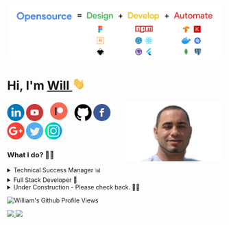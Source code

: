 <img src="https://github.com/wj-white/wj-white/blob/main/linkedin_banner.png" />

<h1>Hi, I'm <a href="https://williamjwhite.me/">Will </a><img src="https://github.com/wj-white/wj-white/blob/main/main/gifs/Hi.gif" width="30px"></h1>
<img align='right' src="https://github.com/wj-white/wj-white/blob/main/my_image.jpeg" width="230" />

<a href="https://www.linkedin.com/in/william--j-white/"><img src="https://github.com/wj-white/wj-white/blob/main/logos/linkedin.png" width="40" /></a>
<a href="https://www.youtube.com/channel/"><img src="https://github.com/wj-white/wj-white/blob/main/logos/youtube-logo.png" width="40" /></a>
<a href="https://www.github.com/wj-white/my-logo"><img src="https://github.com/wj-white/wj-white/blob/main/logos/patreon_logo.png" width="65" /></a>
<a href="https://github.com/wj-white"><img src="https://github.com/wj-white/wj-white/blob/main/logos/github-logo.png" width="40" /></a>
<a href="https://www.facebook.com/facebook_username/"><img src="https://github.com/wj-white/wj-white/blob/main/logos/facebook.png" width="40" /></a>
<a href="mailto:williamjwhite@protonmail.com"><img src="https://github.com/wj-white/wj-white/blob/main/logos/google-plus.png" width="40" /></a>
<a href="https://twitter.com/twitter_user_name"><img src="https://github.com/wj-white/wj-white/blob/main/logos/twitter.png" width="40" /></a>
<a href="https://www.instagram.com/instagram_user_name"><img src="https://github.com/wj-white/wj-white/blob/main/logos/instagram.png" width="40" /></a>

<h3>What I do? 👨‍💻</h3>
<details>
<summary>Technical Success Manager 📊</summary>
<ul>
  <li><a href="https://github.com/wj-white/ml-data-bot">ml-data-bot</a></li>
  <li><a href="https://github.com/dsc-iiitdmk/Pick-Parser">Pick-Parser</a></li>
  <li><a href="https://github.com/wj-white/Stock-Prediction-using-LSTM">Stock-Prediction-using-LSTM</a></li>
  <li><a href="https://github.com/wj-white/bert_classifier">bert-classifier</a></li>
  <li><a href="https://github.com/wj-white/docker-ml-tutorial">docker-ml-tutorial</li>
  <li><a href="https://github.com/wj-white/FaceInterpolation">face-interpolation</a></li>
  <li><a href="https://github.com/wj-white/NQA_tf2">natural-question-answer-ai</a></li>
  <li>Many more on and out of Github...</li>
</ul>
</details>
<details>
<summary>Full Stack Developer 🍥</summary>
  <ul>
    <li><a href="https://github.com/wj-white/portfolioMaster">portfolioMaster</a></li>
    <li><a href="https://github.com/wj-white/truvisory">truvisory</a></li>
    <li><a href="https://github.com/wj-white/neurostack">neurostack</a></li>
    <li><a href="https://github.com/wj-white/Full_Stack_Web_Development_Course">Full-Stack-Web-Development-Course</a></li>
    <li>Many more on and out of Github...</li>
  </ul>
</details>





<details>
<summary>Under Construction - Please check back. 💁‍♂️</summary>
  <ul>

</details>



![William's Github Profile Views](https://komarev.com/ghpvc/?username=wj-white&color=blueviolet)  


<a href="https://github.com/jstrieb/github-stats">

![](https://github.com/wj-white/wj-white/blob/main/generated/overview.svg)
![](https://github.com/wj-white/wj-white/blob/main/generated/languages.svg)

</a>
<!-- [![William's Github Stats](https://github-readme-stats.vercel.app/api?username=wj-white&show_icons=true&count_private=true)](https://github.com/wj-white/github-readme-stats)   -->
